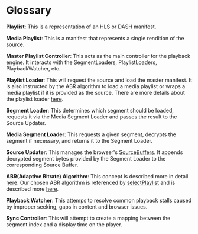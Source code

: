 # Glossary

**Playlist**: This is a representation of an HLS or DASH manifest.

**Media Playlist**: This is a manifest that represents a single rendition of the source.

**Master Playlist Controller**: This acts as the main controller for the playback engine. It interacts with the SegmentLoaders, PlaylistLoaders, PlaybackWatcher, etc.

**Playlist Loader**: This will request the source and load the master manifest. It is also instructed by the ABR algorithm to load a media playlist or wraps a media playlist if it is provided as the source. There are more details about the playlist loader [here](./arch.md).

**Segment Loader**: This determines which segment should be loaded, requests it via the Media Segment Loader and passes the result to the Source Updater.

**Media Segment Loader**: This requests a given segment, decrypts the segment if necessary, and returns it to the Segment Loader.

**Source Updater**: This manages the browser's [SourceBuffers](https://developer.mozilla.org/en-US/docs/Web/API/SourceBuffer). It appends decrypted segment bytes provided by the Segment Loader to the corresponding Source Buffer.

**ABR(Adaptive Bitrate) Algorithm**: This concept is described more in detail [here](https://en.wikipedia.org/wiki/Adaptive_bitrate_streaming). Our chosen ABR algorithm is referenced by [selectPlaylist](../README.md#hlsselectplaylist) and is described more [here](./bitrate-switching.md).

**Playback Watcher**: This attemps to resolve common playback stalls caused by improper seeking, gaps in content and browser issues.

**Sync Controller**: This will attempt to create a mapping between the segment index and a display time on the player.
